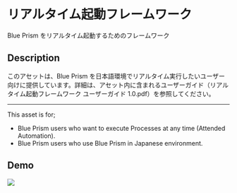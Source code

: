 リアルタイム起動フレームワーク
====
Blue Prism をリアルタイム起動するためのフレームワーク

## Description
このアセットは、Blue Prism を日本語環境でリアルタイム実行したいユーザー向けに提供しています。詳細は、アセット内に含まれるユーザーガイド（リアルタイム起動フレームワーク ユーザーガイド 1.0.pdf）を参照してください。
***
This asset is for;
* Blue Prism users who want to execute Processes at any time (Attended Automation).
* Blue Prism users who use Blue Prism in Japanese environment.

## Demo
[![](https://img.youtube.com/vi/wXnZ1f5aAWY/0.jpg)](https://www.youtube.com/watch?v=wXnZ1f5aAWY)
